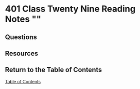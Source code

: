 # 401 Class Twenty Nine Reading Notes ""

## Questions

## Resources

## Return to the Table of Contents

[Table of Contents](https://todd75.github.io/reading-notes/)